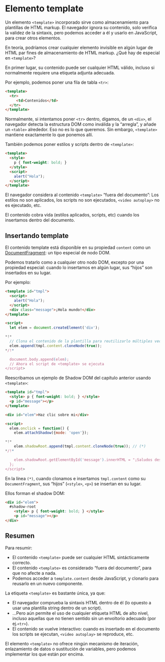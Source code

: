
# Elemento template

Un elemento `<template>` incorporado sirve como almacenamiento para plantillas de HTML markup. El navegador ignora su contenido, solo verifica la validez de la sintaxis, pero podemos acceder a él y usarlo en JavaScript, para crear otros elementos.

En teoría, podríamos crear cualquier elemento invisible en algún lugar de HTML par fines de almacenamiento de HTML markup. ¿Qué hay de especial en `<template>`?

En primer lugar, su contenido puede ser cualquier HTML válido, incluso si normalmente requiere una etiqueta adjunta adecuada.

Por ejemplo, podemos poner una fila de tabla `<tr>`:
```html
<template>
  <tr>
     <td>Contenidos</td>
  </tr>
</template>
```

Normalmente, si intentamos poner `<tr>` dentro, digamos, de un `<div>`, el navegador detecta la estructura DOM como inválida y la “arregla”, y añade un `<table>` alrededor. Eso no es lo que queremos. Sin embargo, `<template>` mantiene exactamente lo que ponemos allí.

También podemos poner estilos y scripts dentro de `<template>`:

```html
<template>
  <style>
    p { font-weight: bold; }
  </style>
  <script>
    alert("Hola");
  </script>
</template>
```

El navegador considera al contenido `<template>` “fuera del documento”: Los estilos no son aplicados, los scripts no son ejecutados, `<video autoplay>` no es ejecutado, etc.

El contenido cobra vida (estilos aplicados, scripts, etc) cuando los insertamos dentro del documento.

## Insertando template

El contenido template está disponible en su propiedad `content` como un [DocumentFragment](info:modifying-document#document-fragment): un tipo especial de nodo DOM.

Podemos tratarlo como a cualquier otro nodo DOM, excepto por una propiedad especial: cuando lo insertamos en algún lugar, sus “hijos” son insertados en su lugar.

Por ejemplo:

```html run
<template id="tmpl">
  <script>
    alert("Hola");
  </script>
  <div class="message">¡Hola mundo!</div>
</template>

<script>
  let elem = document.createElement('div');

*!*
  // Clona el contenido de la plantilla para reutilizarlo múltiples veces
  elem.append(tmpl.content.cloneNode(true));
*/!*

  document.body.append(elem);
  // Ahora el script de <template> se ejecuta
</script>
```

Reescribamos un ejemplo de Shadow DOM del capítulo anterior usando `<template>`:

```html run untrusted autorun="no-epub" height=60
<template id="tmpl">
  <style> p { font-weight: bold; } </style>
  <p id="message"></p>
</template>

<div id="elem">Haz clic sobre mi</div>

<script>
  elem.onclick = function() {
    elem.attachShadow({mode: 'open'});

*!*
    elem.shadowRoot.append(tmpl.content.cloneNode(true)); // (*)
*/!*

    elem.shadowRoot.getElementById('message').innerHTML = "¡Saludos desde las sombras!";
  };
</script>
```

En la línea `(*)`, cuando clonamos e insertamos `tmpl.content` como su `DocumentFragment`, sus “hijos” (`<style>`, `<p>`) se insertan en su lugar.

Ellos forman el shadow DOM:

```html
<div id="elem">
  #shadow-root
    <style> p { font-weight: bold; } </style>
    <p id="message"></p>
</div>
```

## Resumen

Para resumir:

- El contenido `<template>` puede ser cualquier HTML sintácticamente correcto.
- El contenido `<template>` es considerado “fuera del documento”, para que no afecte a nada.
- Podemos acceder a `template.content` desde JavaScript, y clonarlo para reusarlo en un nuevo componente.

La etiqueta `<template>` es bastante única, ya que: 

- El navegador comprueba la sintaxis HTML dentro de él (lo opuesto a usar una plantilla string dentro de un script).
- ...Pero aún permite el uso de cualquier etiqueta HTML de alto nivel, incluso aquellas que no tienen sentido sin un envoltorio adecuado (por ej.`<tr>`).
- El contenido se vuelve interactivo: cuando es insertado en el documento los scripts se ejecutan, `<video autoplay>` se reproduce, etc. 

El elemento `<template>` no ofrece ningún mecanismo de iteración, enlazamiento de datos o sustitución de variables, pero podemos implementar los que están por encima.

